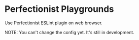 # Perfectionist Playgrounds

Use Perfectionist ESLint plugin on web browser.

NOTE: You can't change the config yet. It's still in development.

